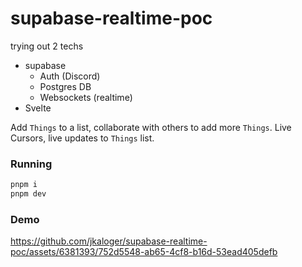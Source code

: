 # supabase-realtime-poc

trying out 2 techs
- supabase
  - Auth (Discord)
  - Postgres DB
  - Websockets (realtime)
- Svelte

Add `Things` to a list, collaborate with others to add more `Things`.
Live Cursors, live updates to `Things` list.

### Running

```bash
pnpm i
pnpm dev
```

### Demo



https://github.com/jkaloger/supabase-realtime-poc/assets/6381393/752d5548-ab65-4cf8-b16d-53ead405defb

